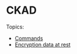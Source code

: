 
# CKAD

Topics:

- [Commands](docs/commands.md)
- [Encryption data at rest](docs/Encription_data_at_rest.md)